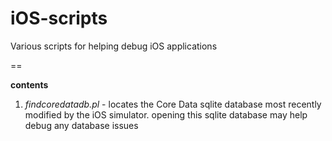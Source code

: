 # iOS-scripts
Various scripts for helping debug iOS applications

==

**contents**

1. *findcoredatadb.pl* - locates the Core Data sqlite database most recently modified by the iOS simulator. opening this sqlite database may help debug any database issues
